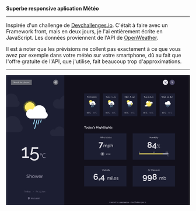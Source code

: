 
**Superbe responsive aplication Météo**

---

Inspirée d'un challenge de <a href="http://devchallenges.io" target="_blank">Devchallenges.io</a>. C'était à faire avec un Framework front, mais en deux jours, je l'ai entièrement écrite en JavaScript. Les données proviennent de l'API de <a href ="https://openweathermap.org">OpenWeather</a>. 


Il est à noter que les prévisions ne collent pas exactement à ce que vous avez par exemple dans votre météo sur votre smartphone, dû au fait que l'offre gratuite de l'API, que j'utilise, fait beaucoup trop d'approximations.</a>  

---

<a href = "https://yousoumar.github.io/js-weather-app/"><img src = "images/screenshot.png"></img></a>
  

